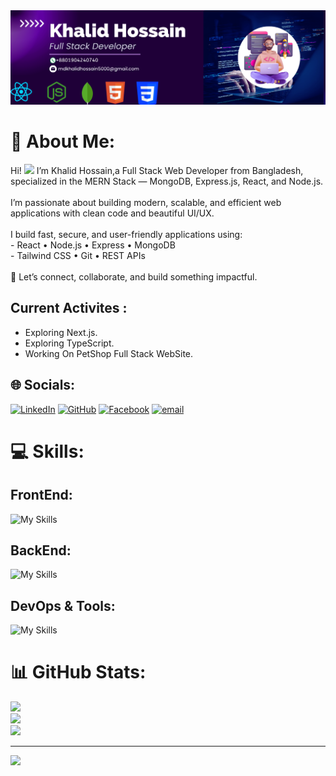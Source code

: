 <img src="https://github.com/khalidhossain5000/khalidhossain5000/blob/main/updated-git-banner.png"/>

# 💫 About Me:
Hi! <a href="https://www.gautamkrishnar.com/"><img src="https://media.giphy.com/media/hvRJCLFzcasrR4ia7z/giphy.gif" width="3%"></a>  I’m Khalid Hossain,a Full Stack Web Developer from Bangladesh, specialized in the MERN Stack — MongoDB, Express.js, React, and Node.js.<br><br>I’m passionate about building modern, scalable, and efficient web applications with clean code and beautiful UI/UX.<br><br>I build fast, secure, and user-friendly applications using:<br> - React • Node.js • Express • MongoDB  <br>- Tailwind CSS • Git • REST APIs<br><br>🚀 Let’s connect, collaborate, and build something impactful.<br>

## Current Activites :

- Exploring Next.js.
- Exploring TypeScript.
- Working On PetShop Full Stack WebSite.

## 🌐 Socials:

[![LinkedIn](https://img.shields.io/badge/LinkedIn-0077B5?style=for-the-badge&logo=linkedin&logoColor=white)](https://www.linkedin.com/in/md-khalid-hossain-s/) [![GitHub](https://img.shields.io/badge/GitHub-181717?style=for-the-badge&logo=github&logoColor=white)](https://github.com/khalidhossain5000) [![Facebook](https://img.shields.io/badge/Facebook-%231877F2.svg?logo=Facebook&logoColor=white)](https://www.facebook.com/profile.php?id=61576933233453) [![email](https://img.shields.io/badge/Email-D14836?logo=gmail&logoColor=white)](mailto:mdkhalidhossain5000@gmail.com) 




# 💻 Skills:
 ## FrontEnd:
 ![My Skills](https://skillicons.dev/icons?i=html,css,js,react,tailwind&theme=dark)

 ## BackEnd:
 ![My Skills](https://skillicons.dev/icons?i=nodejs,express,mongodb&theme=dark)

 ## DevOps & Tools:
 ![My Skills](https://skillicons.dev/icons?i=firebase,vite,git,github,netlify,vercel,npm,gitlab,ai,pnpm&theme=dark)

 
# 📊 GitHub Stats:
![](https://github-readme-stats.vercel.app/api?username=khalidhossain5000&theme=dark&hide_border=false&include_all_commits=false&count_private=false)<br/>
![](https://nirzak-streak-stats.vercel.app/?user=khalidhossain5000&theme=dark&hide_border=false)<br/>
![](https://github-readme-stats.vercel.app/api/top-langs/?username=khalidhossain5000&theme=dark&hide_border=false&include_all_commits=false&count_private=false&layout=compact)

---
[![](https://visitcount.itsvg.in/api?id=khalidhossain5000&icon=0&color=0)](https://visitcount.itsvg.in)

<!-- Proudly created with GPRM ( https://gprm.itsvg.in ) -->
